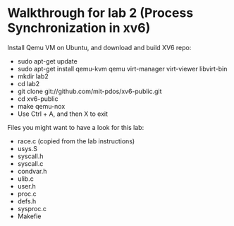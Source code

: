 # Walkthrough for lab 2 (Process Synchronization in xv6)
<p>Install Qemu VM on Ubuntu, and download and build XV6 repo:</p>
<ul>
  <li>sudo apt-get update</li>
  <li>sudo apt-get install qemu-kvm qemu virt-manager virt-viewer libvirt-bin</li>
  <li>mkdir lab2</li>
  <li>cd lab2</li>
  <li>git clone git://github.com/mit-pdos/xv6-public.git</li>
  <li>cd xv6-public</li>
  <li>make qemu-nox</li>
  <li>Use Ctrl + A, and then X to exit</li>
</ul>

<p>Files you might want to have a look for this lab:</p>
<ul>
  <li>race.c (copied from the lab instructions)</li>
  <li>usys.S</li>
  <li>syscall.h</li>
  <li>syscall.c</li>
  <li>condvar.h</li>
  <li>ulib.c</li>
  <li>user.h</li>
  <li>proc.c</li>
  <li>defs.h</li>
  <li>sysproc.c</li>
  <li>Makefie</li>
</ul>
